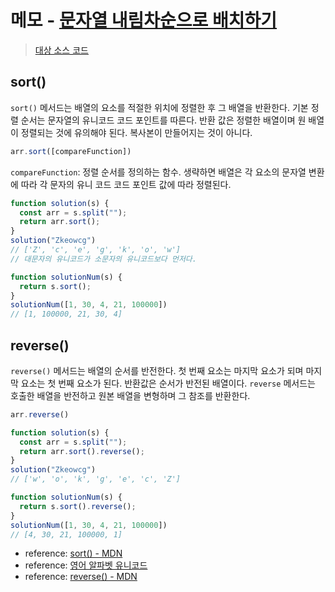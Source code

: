 # 메모 - [문자열 내림차순으로 배치하기](https://school.programmers.co.kr/learn/courses/30/lessons/12919)

> [대상 소스 코드](./solution.js#L15)

## sort()

`sort()` 메서드는 배열의 요소를 적절한 위치에 정렬한 후 그 배열을 반환한다.
기본 정렬 순서는 문자열의 유니코드 코드 포인트를 따른다.
반환 값은 정렬한 배열이며 원 배열이 정렬되는 것에 유의해야 된다.
복사본이 만들어지는 것이 아니다.

```javascript
arr.sort([compareFunction])
```

`compareFunction`: 정렬 순서를 정의하는 함수. 생략하면 배열은 각 요소의 문자열 변환에 따라 각 문자의 유니 코드 코드 포인트 값에 따라 정렬된다.

```javascript
function solution(s) {
  const arr = s.split("");
  return arr.sort();
}
solution("Zkeowcg")
// ['Z', 'c', 'e', 'g', 'k', 'o', 'w']
// 대문자의 유니코드가 소문자의 유니코드보다 먼저다.

function solutionNum(s) {
  return s.sort();
}
solutionNum([1, 30, 4, 21, 100000])
// [1, 100000, 21, 30, 4]
```

## reverse()

`reverse()` 메서드는 배열의 순서를 반전한다. 첫 번째 요소는 마지막 요소가 되며 마지막 요소는 첫 번째 요소가 된다.
반환값은 순서가 반전된 배열이다.
`reverse` 메서드는 호출한 배열을 반전하고 원본 배열을 변형하며 그 참조를 반환한다.

```javascript
arr.reverse()
```

```javascript
function solution(s) {
  const arr = s.split("");
  return arr.sort().reverse();
}
solution("Zkeowcg")
// ['w', 'o', 'k', 'g', 'e', 'c', 'Z']

function solutionNum(s) {
  return s.sort().reverse();
}
solutionNum([1, 30, 4, 21, 100000])
// [4, 30, 21, 100000, 1]
```

- reference: [sort() - MDN](https://developer.mozilla.org/ko/docs/Web/JavaScript/Reference/Global_Objects/Array/sort)
- reference: [영어 알파벳 유니코드](<https://unicode-table.com/kr/alphabets/english/>)
- reference: [reverse() - MDN](https://developer.mozilla.org/ko/docs/Web/JavaScript/Reference/Global_Objects/Array/reverse)
